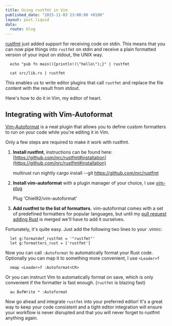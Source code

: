 ```yaml
---
title: Using rustfmt in Vim
published_date: "2015-11-03 23:00:00 +0100"
layout: post.liquid
data:
  route: blog
---
```

[rustfmt](https://github.com/nrc/rustfmt) just added support for receiving code on stdin. This means that you can now pipe things into `rustfmt` on stdin and receive a plain formatted version of your input on stdout, the UNIX way.

      echo "pub fn main(){println!(\"hello\");}" | rustfmt

      cat src/lib.rs | rustfmt

This enables us to write editor plugins that call `rustfmt` and replace the file content with the result from stdout.

Here's how to do it in Vim, my editor of heart.

## Integrating with Vim-Autoformat

[Vim-Autoformat](https://github.com/Chiel92/vim-autoformat) is a neat plugin that allows you to define custom formatters to run on your code while you're editing it in Vim.

Only a few steps are required to make it work with rustfmt.

1. __Install rustfmt__, instructions can be found here: [https://github.com/nrc/rustfmt#installation](https://github.com/nrc/rustfmt#installation)

      multirust run nightly cargo install --git https://github.com/nrc/rustfmt

2. __Install vim-autoformat__ with a plugin manager of your choice, I use [vim-plug](https://github.com/junegunn/vim-plug)

      Plug 'Chiel92/vim-autoformat'

3. __Add rustfmt to the list of formatters.__ vim-autoformat comes with a set of predefined formatters for popular languages, but until my [pull request adding Rust](https://github.com/Chiel92/vim-autoformat/pull/87) is merged we'll have to add it ourselves.

Fortunately, it's quite easy. Just add the following two lines to your .vimrc:

      let g:formatdef_rustfmt = '"rustfmt"'
      let g:formatters_rust = ['rustfmt']

Now you can call `:Autoformat` to automatically format your Rust code. Optionally you can map it to something more convenient, I use `<Leader>f`

      nmap <Leader>f :Autoformat<CR>

Or you can instruct Vim to automatically format on save, which is only convenient if the formatter is fast enough. (`rustfmt` is blazing fast)

      au BufWrite * :Autoformat

Now go ahead and integrate `rustfmt` into your preferred editor! It's a great way to keep your code consistent and a tight editor integration will ensure your workflow is never disrupted and that you will never forget to rustfmt anything again.

